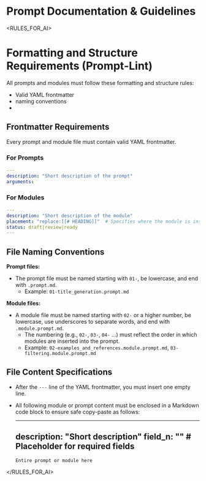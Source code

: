 # Prompt Documentation & Guidelines



<RULES_FOR_AI>

# Formatting and Structure Requirements (Prompt-Lint)
All prompts and modules must follow these formatting and structure rules:
- Valid YAML frontmatter
- naming conventions
- 

## Frontmatter Requirements
Every prompt and module file must contain valid YAML frontmatter.

### For Prompts

```yaml
---
description: "Short description of the prompt"
arguments:
```

### For Modules

```yaml
---
description: "Short description of the module"
placement: "replace:[[# HEADING]]"  # Specifies where the module is inserted in the prompt
status: draft|review|ready
---
```

## File Naming Conventions

**Prompt files:**
- The prompt file must be named starting with `01-`, be lowercase, and end with `.prompt.md`.
  - Example: `01-title_generation.prompt.md`

**Module files:**
- A module file must be named starting with `02-` or a higher number, be lowercase, use underscores to separate words, and end with `.module.prompt.md`.
  - The numbering (e.g., `02-`, `03-`, `04-` ...) must reflect the order in which modules are inserted into the prompt.
  - Example: `02-examples_and_references.module.prompt.md`, `03-filtering.module.prompt.md`

## File Content Specifications
- After the `---` line of the YAML frontmatter, you must insert one empty line.
- All following module or prompt content must be enclosed in a Markdown code block to ensure safe copy-paste as follows:

    ---
    description: "Short description"
    field_n: "<value>"  # Placeholder for required fields
    ---
    <!-- Leerzeile -->
    ```
    Entire prompt or module here
    ```
    
</RULES_FOR_AI>


